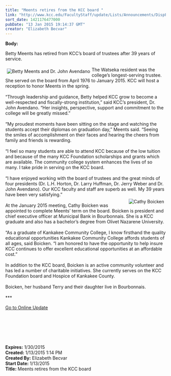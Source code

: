 ```yaml
---
title: "Meents retires from the KCC board "
link: "http://www.kcc.edu/FacultyStaff/update/Lists/Announcements/DispForm.aspx?ID=1791"
sort_date: 1421176477000
pubDate: "13 Jan 2015 19:14:37 GMT"
creator: "Elizabeth Becvar"
---
```


<div><b>Body:</b> <div class="ExternalClass0C61C0B98CC348C68FDC110B084F8382"><p>​Betty Meents has retired from KCC’s board of trustees after 39 years of service. <br /><br /><img alt="Betty Meents and Dr. John Avendano" src="/FacultyStaff/update/PublishingImages/Betty_Meents_and_Dr._John_Avendano.jpg" style="vertical-align:auto;float:left;margin:5px" />The Watseka resident was the college’s longest-serving trustee. She served on the board from April 1976 to January 2015. KCC will host a reception to honor Meents in the spring.<br /><br />“Through leadership and guidance, Betty helped KCC grow to become a well-respected and fiscally-strong institution,” said KCC’s president, Dr. John Avendano. “Her insights, perspective, support and commitment to the college will be greatly missed.” <br /><br />“My proudest moments have been sitting on the stage and watching the students accept their diplomas on graduation day,” Meents said. “Seeing the smiles of accomplishment on their faces and hearing the cheers from family and friends is rewarding. <br /><br />“I feel so many students are able to attend KCC because of the low tuition and because of the many KCC Foundation scholarships and grants which are available. The community college system enhances the lives of so many. I take pride in serving on the KCC board.<br /><br />“I have enjoyed working with the board of trustees and the great minds of four presidents (Dr. L.H. Horton, Dr. Larry Huffman, Dr. Jerry Weber and Dr. John Avendano). Our KCC faculty and staff are superb as well. My 39 years have been very satisfying.”<br /><img alt="Cathy Boicken" src="/FacultyStaff/update/PublishingImages/Cathy_Boicken.jpg" style="vertical-align:auto;float:right;margin:5px" /><br />At the January 2015 meeting, Cathy Boicken was appointed to complete Meents’ term on the board. Boicken is president and chief executive officer at Municipal Bank in Bourbonnais. She is a KCC graduate and also has a bachelor’s degree from Olivet Nazarene University. <br /><br />“As a graduate of Kankakee Community College, I know firsthand the quality educational opportunities Kankakee Community College affords students of all ages, said Boicken. “I am honored to have the opportunity to help insure KCC continues to offer excellent educational opportunities at an affordable cost.”<br /><br />In addition to the KCC board, Boicken is an active community volunteer and has led a number of charitable initiatives. She currently serves on the KCC Foundation board and Hospice of Kankakee County. <br /><br />Boicken, her husband Terry and their daughter live in Bourbonnais.<br /> <br />***</p>
<p><a href="/FacultyStaff/update/Pages/dailyupdate.aspx">Go to Online Update</a></p>
<p> </p>
<p> </p>
<p> </p></div>
</div>
<div><b>Expires:</b> 1/30/2015</div>
<div><b>Created:</b> 1/13/2015 1:14 PM</div>
<div><b>Created By:</b> Elizabeth Becvar</div>
<div><b>Start Date:</b> 1/13/2015</div>
<div><b>Title:</b> Meents retires from the KCC board </div>
